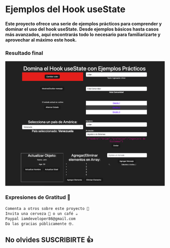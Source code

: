 # Ejemplos del Hook useState

#### Este proyecto ofrece una serie de ejemplos prácticos para comprender y dominar el uso del hook useState. Desde ejemplos básicos hasta casos más avanzados, aquí encontrarás todo lo necesario para familiarizarte y aprovechar al máximo este hook.

### Resultado final

![](https://raw.githubusercontent.com/urian121/imagenes-proyectos-github/master/ejemplos-del-usestate.png)

### Expresiones de Gratitud 🎁

    Comenta a otros sobre este proyecto 📢
    Invita una cerveza 🍺 o un café ☕
    Paypal iamdeveloper86@gmail.com
    Da las gracias públicamente 🤓.

## No olvides SUSCRIBIRTE 👍
